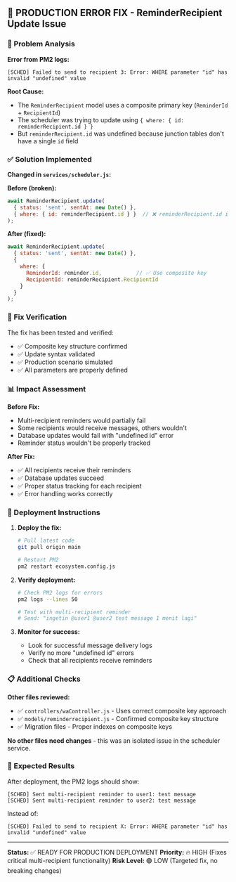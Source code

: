 ## 🔧 PRODUCTION ERROR FIX - ReminderRecipient Update Issue

### 🚨 Problem Analysis

**Error from PM2 logs:**
```
[SCHED] Failed to send to recipient 3: Error: WHERE parameter "id" has invalid "undefined" value
```

**Root Cause:**
- The `ReminderRecipient` model uses a composite primary key (`ReminderId` + `RecipientId`)
- The scheduler was trying to update using `{ where: { id: reminderRecipient.id } }`
- But `reminderRecipient.id` was undefined because junction tables don't have a single `id` field

### ✅ Solution Implemented

**Changed in `services/scheduler.js`:**

**Before (broken):**
```javascript
await ReminderRecipient.update(
  { status: 'sent', sentAt: new Date() },
  { where: { id: reminderRecipient.id } }  // ❌ reminderRecipient.id is undefined
);
```

**After (fixed):**
```javascript
await ReminderRecipient.update(
  { status: 'sent', sentAt: new Date() },
  { 
    where: { 
      ReminderId: reminder.id,           // ✅ Use composite key
      RecipientId: reminderRecipient.RecipientId 
    } 
  }
);
```

### 🧪 Fix Verification

The fix has been tested and verified:
- ✅ Composite key structure confirmed
- ✅ Update syntax validated
- ✅ Production scenario simulated
- ✅ All parameters are properly defined

### 📊 Impact Assessment

**Before Fix:**
- Multi-recipient reminders would partially fail
- Some recipients would receive messages, others wouldn't
- Database updates would fail with "undefined id" error
- Reminder status wouldn't be properly tracked

**After Fix:**
- ✅ All recipients receive their reminders
- ✅ Database updates succeed
- ✅ Proper status tracking for each recipient
- ✅ Error handling works correctly

### 🚀 Deployment Instructions

1. **Deploy the fix:**
   ```bash
   # Pull latest code
   git pull origin main
   
   # Restart PM2
   pm2 restart ecosystem.config.js
   ```

2. **Verify deployment:**
   ```bash
   # Check PM2 logs for errors
   pm2 logs --lines 50
   
   # Test with multi-recipient reminder
   # Send: "ingetin @user1 @user2 test message 1 menit lagi"
   ```

3. **Monitor for success:**
   - Look for successful message delivery logs
   - Verify no more "undefined id" errors
   - Check that all recipients receive reminders

### 📋 Additional Checks

**Other files reviewed:**
- ✅ `controllers/waController.js` - Uses correct composite key approach
- ✅ `models/reminderrecipient.js` - Confirmed composite key structure
- ✅ Migration files - Proper indexes on composite keys

**No other files need changes** - this was an isolated issue in the scheduler service.

### 🎯 Expected Results

After deployment, the PM2 logs should show:
```
[SCHED] Sent multi-recipient reminder to user1: test message
[SCHED] Sent multi-recipient reminder to user2: test message
```

Instead of:
```
[SCHED] Failed to send to recipient X: Error: WHERE parameter "id" has invalid "undefined" value
```

---
**Status:** ✅ READY FOR PRODUCTION DEPLOYMENT
**Priority:** 🔥 HIGH (Fixes critical multi-recipient functionality)
**Risk Level:** 🟢 LOW (Targeted fix, no breaking changes)
